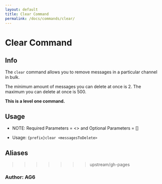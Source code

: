 ```yaml
---
layout: default
title: Clear Command
permalink: /docs/commands/clear/
---
```


# Clear Command
## Info
The `clear` command allows you to remove messages in a particular channel in bulk.

The minimum amount of messages you can delete at once is 2. The maximum you can delete at once is 500.

**This is a level one command.**

## Usage
* NOTE: Required Parameters = <> and Optional Parameters = []

* Usage: `{prefix}clear <messagesToDelete>`

## Aliases
>>>>>>> upstream/gh-pages

### **Author: AG6**
